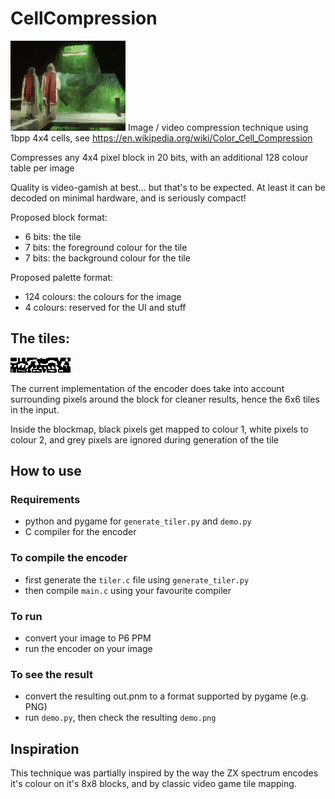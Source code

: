 # CellCompression

![Demo](/demo.png)
Image / video compression technique using 1bpp 4x4 cells, see https://en.wikipedia.org/wiki/Color_Cell_Compression

Compresses any 4x4 pixel block in 20 bits, with an additional 128 colour table per image

Quality is video-gamish at best... but that's to be expected. At least it can be decoded on minimal hardware, and is seriously compact!

Proposed block format: 
 * 6 bits: the tile
 * 7 bits: the foreground colour for the tile
 * 7 bits: the background colour for the tile

Proposed palette format:
 * 124 colours: the colours for the image
 * 4 colours: reserved for the UI and stuff

## The tiles:
![Tilemap](/blocks-withsurroundings.png)

The current implementation of the encoder does take into account surrounding pixels around the block for cleaner results, hence the 6x6 tiles in the input.

Inside the blockmap, black pixels get mapped to colour 1, white pixels to colour 2, and grey pixels are ignored during generation of the tile

## How to use

### Requirements
* python and pygame for `generate_tiler.py` and `demo.py`
* C compiler for the encoder

### To compile the encoder
* first generate the `tiler.c` file using `generate_tiler.py`
* then compile `main.c` using your favourite compiler

### To run
* convert your image to P6 PPM
* run the encoder on your image

### To see the result
* convert the resulting out.pnm to a format supported by pygame (e.g. PNG)
* run `demo.py`, then check the resulting `demo.png`

## Inspiration

This technique was partially inspired by the way the ZX spectrum encodes it's colour on it's 8x8 blocks, and by classic video game tile mapping.
